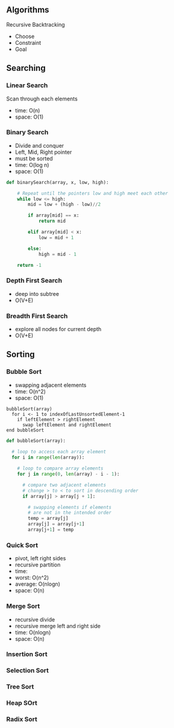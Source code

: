 ## Algorithms
Recursive 
Backtracking
- Choose
- Constraint
- Goal

## Searching
### Linear Search
Scan through each elements
- time: O(n)
- space: O(1)

### Binary Search
- Divide and conquer 
- Left, Mid, Right pointer
- must be sorted
- time: O(log n)
- space: O(1)
```python
def binarySearch(array, x, low, high):

    # Repeat until the pointers low and high meet each other
    while low <= high:
        mid = low + (high - low)//2

        if array[mid] == x:
            return mid

        elif array[mid] < x:
            low = mid + 1

        else:
            high = mid - 1

    return -1
```


### Depth First Search
- deep into subtree
- O(V+E)

### Breadth First Search
- explore all nodes for current depth
- O(V+E)

## Sorting
### Bubble Sort
- swapping adjacent elements
- time: O(n^2)
- space: O(1)

```
bubbleSort(array)
  for i <- 1 to indexOfLastUnsortedElement-1
    if leftElement > rightElement
      swap leftElement and rightElement
end bubbleSort
```

```python
def bubbleSort(array):
    
  # loop to access each array element
  for i in range(len(array)):

    # loop to compare array elements
    for j in range(0, len(array) - i - 1):

      # compare two adjacent elements
      # change > to < to sort in descending order
      if array[j] > array[j + 1]:

        # swapping elements if elements
        # are not in the intended order
        temp = array[j]
        array[j] = array[j+1]
        array[j+1] = temp
```


### Quick Sort
- pivot, left right sides
- recursive partition
- time: 
 - worst: O(n^2)
 - average: O(nlogn) 
- space: O(n)

### Merge Sort
- recursive divide
- recursive merge left and right side
- time: O(nlogn) 
- space: O(n)

### Insertion Sort
### Selection Sort
### Tree Sort
### Heap SOrt
### Radix Sort
